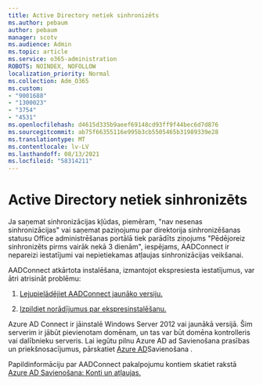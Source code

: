 ```yaml
---
title: Active Directory netiek sinhronizēts
ms.author: pebaum
author: pebaum
manager: scotv
ms.audience: Admin
ms.topic: article
ms.service: o365-administration
ROBOTS: NOINDEX, NOFOLLOW
localization_priority: Normal
ms.collection: Adm_O365
ms.custom:
- "9001688"
- "1300023"
- "3754"
- "4531"
ms.openlocfilehash: d4615d335b9aeef69148cd93ff9f44bec6d7d876
ms.sourcegitcommit: ab75f66355116e995b3cb5505465b31989339e28
ms.translationtype: MT
ms.contentlocale: lv-LV
ms.lasthandoff: 08/13/2021
ms.locfileid: "58314211"
---
```

# <a name="active-directory-not-syncing"></a>Active Directory netiek sinhronizēts

Ja saņemat sinhronizācijas kļūdas, piemēram, "nav nesenas sinhronizācijas" vai saņemat paziņojumu par direktorija sinhronizēšanas statusu Office administrēšanas portālā tiek parādīts ziņojums "Pēdējoreiz sinhronizēts pirms vairāk nekā 3 dienām", iespējams, AADConnect ir nepareizi iestatījumi vai nepietiekamas atļaujas sinhronizācijas veikšanai.  

AADConnect atkārtota instalēšana, izmantojot ekspresiesta iestatījumus, var ātri atrisināt problēmu:

1. [Lejupielādējiet AADConnect jaunāko versiju.](https://go.microsoft.com/fwlink/?LinkId=615771)

2. [Izpildiet norādījumus par ekspresinstalēšanu.](https://docs.microsoft.com/azure/active-directory/hybrid/how-to-connect-install-express)

Azure AD Connect ir jāinstalē Windows Server 2012 vai jaunākā versijā. Šim serverim ir jābūt pievienotam domēnam, un tas var būt domēna kontrolleris vai dalībnieku serveris. Lai iegūtu pilnu Azure AD ad Savienošana prasības un priekšnosacījumus, pārskatiet [Azure AD](https://docs.microsoft.com/azure/active-directory/hybrid/how-to-connect-install-prerequisites)Savienošana .

Papildinformāciju par AADConnect pakalpojumu kontiem skatiet rakstā [Azure AD Savienošana: Konti un atļaujas.](https://docs.microsoft.com/azure/active-directory/hybrid/reference-connect-accounts-permissions)
